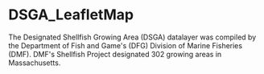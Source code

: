 # DSGA_LeafletMap

The Designated Shellfish Growing Area (DSGA) datalayer was compiled by the Department of Fish and Game's (DFG) Division of Marine Fisheries (DMF). DMF's Shellfish Project designated 302 growing areas in Massachusetts.
